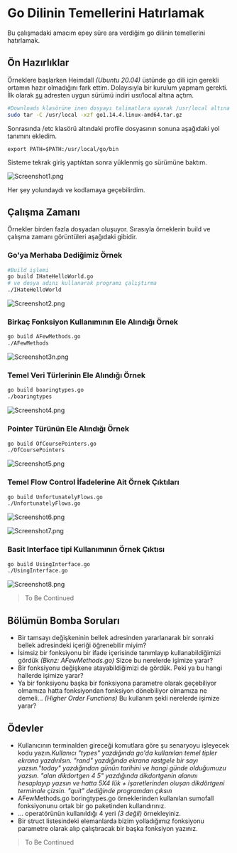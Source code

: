 # Go Dilinin Temellerini Hatırlamak

Bu çalışmadaki amacım epey süre ara verdiğim go dilinin temellerini hatırlamak.

## Ön Hazırlıklar

Örneklere başlarken Heimdall _(Ubuntu 20.04)_ üstünde go dili için gerekli ortamın hazır olmadığını fark ettim. Dolayısıyla bir kurulum yapmam gerekti. İlk olarak [şu](https://golang.org/dl/) adresten uygun sürümü indiri usr/local altına açtım.

```bash
#Downloads klasörüne inen dosyayı talimatlara uyarak /usr/local altına açtım
sudo tar -C /usr/local -xzf go1.14.4.linux-amd64.tar.gz 
```

Sonrasında /etc klasörü altındaki profile dosyasının sonuna aşağıdaki yol tanımını ekledim. 

```text
export PATH=$PATH:/usr/local/go/bin
```

Sisteme tekrak giriş yaptıktan sonra yüklenmiş go sürümüne baktım.

![Screenshot1.png](./assets/Screenshot1.png)

Her şey yolundaydı ve kodlamaya geçebilirdim.

## Çalışma Zamanı

Örnekler birden fazla dosyadan oluşuyor. Sırasıyla örneklerin build ve çalışma zamanı görüntüleri aşağıdaki gibidir.

### Go'ya Merhaba Dediğimiz Örnek

```bash
#Build işlemi
go build IHateHelloWorld.go
# ve dosya adını kullanarak programı çalıştırma
./IHateHelloWorld
```

![Screenshot2.png](./assets/Screenshot2.png)

### Birkaç Fonksiyon Kullanımının Ele Alındığı Örnek
```bash
go build AFewMethods.go
./AFewMethods
```

![Screenshot3n.png](./assets/Screenshot3n.png)

### Temel Veri Türlerinin Ele Alındığı Örnek

```bash
go build boaringtypes.go
./boaringtypes
```

![Screenshot4.png](./assets/Screenshot4.png)

### Pointer Türünün Ele Alındığı Örnek

```bash
go build OfCoursePointers.go
./OfCoursePointers
```

![Screenshot5.png](./assets/Screenshot5.png)

### Temel Flow Control İfadelerine Ait Örnek Çıktıları

```bash
go build UnfortunatelyFlows.go
./UnfortunatelyFlows.go
```

![Screenshot6.png](./assets/Screenshot6.png)

![Screenshot7.png](./assets/Screenshot7.png)

### Basit Interface tipi Kullanımının Örnek Çıktısı

```bash
go build UsingInterface.go
./UsingInterface.go
```

![Screenshot8.png](./assets/Screenshot8.png)

>To Be Continued

## Bölümün Bomba Soruları

- Bir tamsayı değişkeninin bellek adresinden yararlanarak bir sonraki bellek adresindeki içeriği öğrenebilir miyim?
- İsimsiz bir fonksiyonu bir ifade içerisinde tanımlayıp kullanabildiğimizi gördük _(Bknz: AFewMethods.go)_ Sizce bu nerelerde işimize yarar?
- Bir fonksiyonu değişkene atayabildiğimizi de gördük. Peki ya bu hangi hallerde işimize yarar?
- Ya bir fonksiyonu başka bir fonksiyona parametre olarak geçebiliyor olmamıza hatta fonksiyondan fonksiyon dönebiliyor olmamıza ne demeli... _(Higher Order Functions)_ Bu kullanım şekli nerelerde işimize yarar?

## Ödevler

- Kullanıcının terminalden gireceği komutlara göre şu senaryoyu işleyecek kodu yazın._Kullanıcı "types" yazdığında go'da kullanılan temel tipler ekrana yazdırılsın. "rand" yazdığında ekrana rastgele bir sayı yazsın."today" yazdığından günün tarihini ve hangi günde olduğumuzu yazsın. "alan dikdortgen 4 5" yazdığında dikdortgenin alanını hesaplayıp yazsın ve hatta 5X4 lük + işaretlerinden oluşan dikdörtgeni terminale çizsin. "quit" dediğinde programdan çıksın_
- AFewMethods.go boringtypes.go örneklerinden kullanılan sumofall fonksiyonunu ortak bir go paketinden kullandırınız.
- ... operatörünün kullanıldığı 4 yeri _(3 değil)_ örnekleyiniz. 
- Bir struct listesindeki elemanlarda bizim yolladığımız fonksiyonu parametre olarak alıp çalıştıracak bir başka fonksiyon yazınız.

>To Be Continued